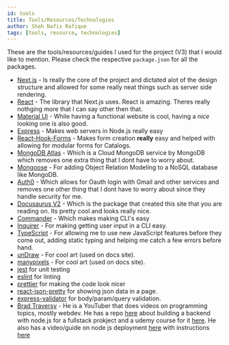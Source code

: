```yaml
---
id: tools
title: Tools/Resources/Technologies
author: Shah Nafis Rafique
tags: [tools, resource, technologies]
---
```


These are the tools/resources/guides I used for the project (V3) that I would like to mention. Please check the respective `package.json` for all the packages.

<!--truncate-->

- [Next.js](https://nextjs.org/) - Is really the core of the project and dictated alot of the design structure and allowed for some really neat things such as server side rendering.
- [React](https://reactjs.org/) - The library that Next.js uses. React is amazing. Theres really nothging more that I can say other then that.
- [Material UI](https://material-ui.com/) - While having a functional website is cool, having a *nice* looking one is also good.
- [Express](https://expressjs.com/) - Makes web servers in Node.js really easy 
- [React-Hook-Forms](https://react-hook-form.com/) - Makes form creation **really** easy and helped with allowing for modular forms for Catalogs.
- [MongoDB Atlas](https://www.mongodb.com/cloud/atlas) - Which is a Cloud MongoDB service by MongoDB which removes one extra thing that I dont have to worry about.
- [Mongoose](https://mongoosejs.com/) - For adding Object Relation Modeling to a NoSQL database like MongoDB.
- [Auth0](https://auth0.com/) - Which allows for Oauth login with Gmail and other services and removes one other thing that I dont have to worry about since they handle security for me.
- [Docusaurus V2](https://v2.docusaurus.io/) - Which is the package that created this site that you are reading on. Its pretty cool and looks really nice.
- [Commander](https://github.com/tj/commander.js#readme) - Which makes making CLI's easy
- [Inquirer](https://www.npmjs.com/package/inquirer) - For making getting user input in a CLI easy.
- [TypeScript](https://www.typescriptlang.org/) - For allowing me to use new JavaScript features before they come out, adding static typing  and helping me catch a few errors before hand.
- [unDraw](https://undraw.co/illustrations) - For cool art (used on docs site).
- [manypixels](https://www.manypixels.co/gallery/) - For cool art (used on docs site).
- [jest](https://jestjs.io/) for unit testing
- [eslint](https://eslint.org/) for linting
- [prettier](https://prettier.io/) for making the code look nicer
- [react-json-pretty](https://www.npmjs.com/package/react-json-pretty) for showing json data in a page.
- [express-validator](https://www.npmjs.com/package/express-validator) for body/param/query validation.
- [Brad Traversy](https://www.youtube.com/user/TechGuyWeb/featured) - He is a YouTuber that does videos on programming topics,
  mostly webdev. He has a repo
  [here](https://github.com/bradtraversy/devcamper-api) about building a backend
  with node.js for a fullstack prokject and a udemy course for it [here](https://www.udemy.com/course/nodejs-api-masterclass/). He also has a video/guide on node js deployment [here](https://www.youtube.com/watch?v=oykl1Ih9pMg) with instructions [here](https://gist.github.com/bradtraversy/cd90d1ed3c462fe3bddd11bf8953a896)

